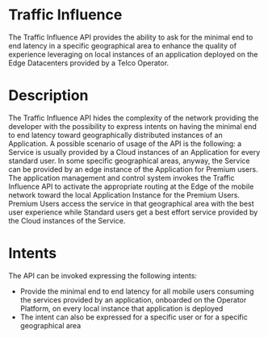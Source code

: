 # Traffic Influence
The Traffic Influence API provides the ability to ask for the minimal end to end latency in a specific geographical area to enhance the quality of experience leveraging on local instances of an application deployed on the Edge Datacenters provided by a Telco Operator. 
# Description
The Traffic Influence API hides the complexity of the network providing the developer with the possibility to express intents on having the minimal end to end latency toward geographically distributed instances of an Application. A possible scenario of usage of the API is the following: a Service is usually provided by a Cloud instances of an Application for every standard user. In some specific geographical areas, anyway, the Service can be provided by an edge instance of the Application  for Premium users. The application management and control system invokes the Traffic Influence API to activate the appropriate routing at the Edge of the mobile network toward the local Application Instance for the Premium Users. Premium Users access the service in that geographical area with the best user experience while Standard users get a best effort service provided by the Cloud instances of the Service.
# Intents
The API can be invoked expressing the following intents:
- Provide the minimal end to end latency for all mobile users consuming the services provided by an application, onboarded on the Operator Platform, on every local instance that application is deployed
- The intent can also be expressed for a specific user or for a specific geographical area
